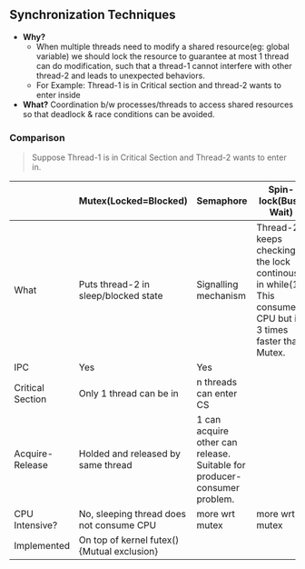 ## Synchronization Techniques
- **Why?** 
  - When multiple threads need to modify a shared resource(eg: global variable) we should lock the resource to guarantee at most 1 thread can do modification, such that a thread-1 cannot interfere with other thread-2 and leads to unexpected behaviors.
  - For Example: Thread-1 is in Critical section and thread-2 wants to enter inside
- **What?** Coordination b/w processes/threads to access shared resources so that deadlock & race conditions can be avoided.

### Comparison
> Suppose Thread-1 is in Critical Section and Thread-2 wants to enter in.

||Mutex(Locked=Blocked)|Semaphore|Spin-lock(Busy Wait)|
|---|---|---|---|
|What|Puts thread-2 in sleep/blocked state|Signalling mechanism|Thread-2 keeps checking the lock continously in while(1). This consumes CPU but is 3 times faster than Mutex.|
|IPC|Yes|Yes||
|Critical Section|Only 1 thread can be in|n threads can enter CS||
|Acquire-Release|Holded and released by same thread|1 can acquire other can release. Suitable for producer-consumer problem.|
|CPU Intensive?| No, sleeping thread does not consume CPU|more wrt mutex|more wrt mutex|
|Implemented|On top of kernel futex() {Mutual exclusion}||
